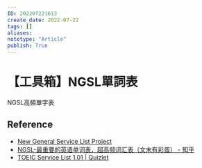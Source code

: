 ```yaml
---
ID: 202207221613
create_date: 2022-07-22
tags: []	
aliases:
notetype: "Article"
publish: True
---
```


# 【工具箱】NGSL單詞表

NGSL高頻單字表

## Reference

- [New General Service List Project](http://www.newgeneralservicelist.org/)
- [NGSL-最重要的英语单词表，超高频词汇表（文末有彩蛋） - 知乎](https://zhuanlan.zhihu.com/p/90071995)
- [TOEIC Service List 1.01 | Quizlet](https://quizlet.com/class/2702919/)